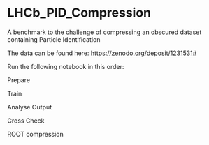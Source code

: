 # LHCb_PID_Compression
A benchmark to the challenge of compressing an obscured dataset containing Particle Identification

The data can be found here: https://zenodo.org/deposit/1231531#

Run the following notebook in this order:


Prepare

Train

Analyse Output

Cross Check

ROOT compression
